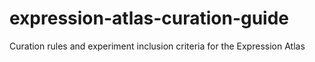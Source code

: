 # expression-atlas-curation-guide
Curation rules and experiment inclusion criteria for the Expression Atlas

